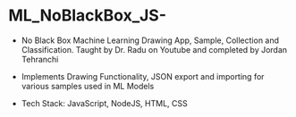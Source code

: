 # ML_NoBlackBox_JS-
- No Black Box Machine Learning Drawing App, Sample, Collection and Classification. Taught by Dr. Radu on Youtube and completed by Jordan Tehranchi

- Implements Drawing Functionality, JSON export and importing for various samples used in ML Models
- Tech Stack: JavaScript, NodeJS, HTML, CSS
